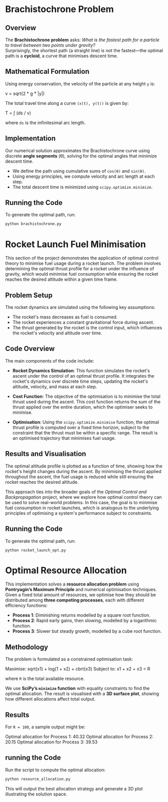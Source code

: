 # Brachistochrone Problem

## Overview
The **Brachistochrone problem** asks: _What is the fastest path for a particle to travel between two points under gravity?_  
Surprisingly, the shortest path (a straight line) is not the fastest—the optimal path is a **cycloid**, a curve that minimises descent time.

## Mathematical Formulation
Using energy conservation, the velocity of the particle at any height `y` is:

v = sqrt(2 * g * |y|)


The total travel time along a curve `(x(t), y(t))` is given by:

T = ∫ (ds / v)


where `ds` is the infinitesimal arc length.

## Implementation
Our numerical solution approximates the Brachistochrone curve using discrete **angle segments** (θ), solving for the optimal angles that minimize descent time.

- We define the path using cumulative sums of `cos(θ)` and `sin(θ)`.
- Using energy principles, we compute velocity and arc length at each step.
- The total descent time is minimized using `scipy.optimize.minimize`.

## Running the Code
To generate the optimal path, run:

```sh
python brachistochrone.py
```

# Rocket Launch Fuel Minimisation

This section of the project demonstrates the application of optimal control theory to minimise fuel usage during a rocket launch. The problem involves determining the optimal thrust profile for a rocket under the influence of gravity, which would minimise fuel consumption while ensuring the rocket reaches the desired altitude within a given time frame.

## Problem Setup
The rocket dynamics are simulated using the following key assumptions:
- The rocket's mass decreases as fuel is consumed.
- The rocket experiences a constant gravitational force during ascent.
- The thrust generated by the rocket is the control input, which influences the rocket's velocity and altitude over time.

## Code Overview
The main components of the code include:
- **Rocket Dynamics Simulation**: This function simulates the rocket's ascent under the control of an optimal thrust profile. It integrates the rocket's dynamics over discrete time steps, updating the rocket's altitude, velocity, and mass at each step.
  
- **Cost Function**: The objective of the optimisation is to minimise the total thrust used during the ascent. This cost function returns the sum of the thrust applied over the entire duration, which the optimiser seeks to minimise.

- **Optimisation**: Using the `scipy.optimize.minimise` function, the optimal thrust profile is computed over a fixed time horizon, subject to the constraint that the thrust must be within a specific range. The result is an optimised trajectory that minimises fuel usage.

## Results and Visualisation
The optimal altitude profile is plotted as a function of time, showing how the rocket's height changes during the ascent. By minimising the thrust applied throughout the ascent, the fuel usage is reduced while still ensuring the rocket reaches the desired altitude.

This approach ties into the broader goals of the *Optimal Control and Backpropagation* project, where we explore how optimal control theory can be used to solve real-world problems. In this case, the goal is to minimise fuel consumption in rocket launches, which is analogous to the underlying principles of optimising a system's performance subject to constraints.

## Running the Code
To generate the optimal path, run:

```sh
python rocket_launch_opt.py
```

# Optimal Resource Allocation

This implementation solves a **resource allocation problem** using **Pontryagin’s Maximum Principle** and numerical optimisation techniques. Given a fixed total amount of resources, we optimise how they should be distributed among **three competing processes**, each with different efficiency functions:  

- **Process 1**: Diminishing returns modelled by a square root function.  
- **Process 2**: Rapid early gains, then slowing, modelled by a logarithmic function.  
- **Process 3**: Slower but steady growth, modelled by a cube root function.  

## Methodology 
The problem is formulated as a constrained optimisation task:  

Maximise: sqrt(x1) + log(1 + x2) + cbrt(x3) Subject to: x1 + x2 + x3 = R

where `R` is the total available resource.  

We use **SciPy’s `minimize` function** with equality constraints to find the optimal allocation. The result is visualised with a **3D surface plot**, showing how different allocations affect total output.  

## Results
For `R = 100`, a sample output might be:  

Optimal allocation for Process 1: 40.32
Optimal allocation for Process 2: 20.15
Optimal allocation for Process 3: 39.53


## running the Code 
Run the script to compute the optimal allocation:  

```sh
python resource_allocation.py
```

This will output the best allocation strategy and generate a 3D plot illustrating the solution space.